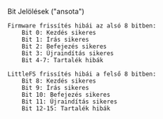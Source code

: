 Bit Jelölések ("ansota")

    Firmware frissítés hibái az alsó 8 bitben:
        Bit 0: Kezdés sikeres
        Bit 1: Írás sikeres
        Bit 2: Befejezés sikeres
        Bit 3: Újraindítás sikeres
        Bit 4-7: Tartalék hibák

    LittleFS frissítés hibái a felső 8 bitben:
        Bit 8: Kezdés sikeres
        Bit 9: Írás sikeres
        Bit 10: Befejezés sikeres
        Bit 11: Újraindítás sikeres
        Bit 12-15: Tartalék hibák
